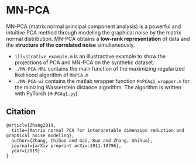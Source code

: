 # MN-PCA
MN-PCA (matrix normal principal component analysis) is a powerful and intuitive PCA method through modeling the graphical noise by the matrix normal distribution. MN-PCA obtains a **low-rank representation** of data and the **structure of the correlated noise** simultaneously. 
- `illustrative_example.m` is an illustractive example to show the projections of PCA and MN-PCA on the synthetic dataset.
- `./MN-PCA-MRL` contains the main function of the maximizing regularized likelihood algorithm of `MnPCA.m`
- `./MN-PCA-w2` contains the matlab wrapper function `MnPCAq1_wrapper.m` for the minizing Wasserstein distance algorithm. The algorithm is written with PyTorch (`MnPCAq1.py`). 

## Citation

```
@article{Zhang2019,
  title={Matrix normal PCA for interpretable dimension reduction and graphical noise modeling},
  author={Zhang, Chihao and Gai, Kuo and Zhang, Shihua},
  journal={arXiv preprint arXiv:1911.10796},
  year={2019}
}
```

